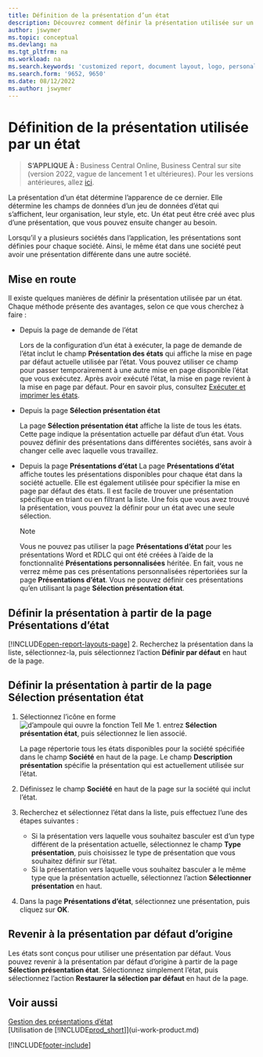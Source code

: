 ```yaml
---
title: Définition de la présentation d’un état
description: Découvrez comment définir la présentation utilisée sur un état lors de la prévisualisation et de l’impression.
author: jswymer
ms.topic: conceptual
ms.devlang: na
ms.tgt_pltfrm: na
ms.workload: na
ms.search.keywords: 'customized report, document layout, logo, personalize'
ms.search.form: '9652, 9650'
ms.date: 08/12/2022
ms.author: jswymer
---
```

# Définition de la présentation utilisée par un état

> **S’APPLIQUE À :** Business Central Online, Business Central sur site (version 2022, vague de lancement 1 et ultérieures). Pour les versions antérieures, allez [ici](ui-how-change-layout-currently-used-report.md).

La présentation d’un état détermine l’apparence de ce dernier. Elle détermine les champs de données d’un jeu de données d’état qui s’affichent, leur organisation, leur style, etc. Un état peut être créé avec plus d’une présentation, que vous pouvez ensuite changer au besoin.

Lorsqu’il y a plusieurs sociétés dans l’application, les présentations sont définies pour chaque société. Ainsi, le même état dans une société peut avoir une présentation différente dans une autre société.

## Mise en route

Il existe quelques manières de définir la présentation utilisée par un état. Chaque méthode présente des avantages, selon ce que vous cherchez à faire : 

- Depuis la page de demande de l’état

  Lors de la configuration d’un état à exécuter, la page de demande de l’état inclut le champ **Présentation des états** qui affiche la mise en page par défaut actuelle utilisée par l’état. Vous pouvez utiliser ce champ pour passer temporairement à une autre mise en page disponible l’état que vous exécutez. Après avoir exécuté l’état, la mise en page revient à la mise en page par défaut. Pour en savoir plus, consultez [Exécuter et imprimer les états](ui-work-report.md#switching-the-report-layout).

- Depuis la page **Sélection présentation état**

  La page **Sélection présentation état** affiche la liste de tous les états. Cette page indique la présentation actuelle par défaut d’un état. Vous pouvez définir des présentations dans différentes sociétés, sans avoir à changer celle avec laquelle vous travaillez.

- Depuis la page **Présentations d’état** La page **Présentations d’état** affiche toutes les présentations disponibles pour chaque état dans la société actuelle. Elle est également utilisée pour spécifier la mise en page par défaut des états. Il est facile de trouver une présentation spécifique en triant ou en filtrant la liste. Une fois que vous avez trouvé la présentation, vous pouvez la définir pour un état avec une seule sélection.

  > [!NOTE]
  > Vous ne pouvez pas utiliser la page **Présentations d’état** pour les présentations Word et RDLC qui ont été créées à l’aide de la fonctionnalité **Présentations personnalisées** héritée. En fait, vous ne verrez même pas ces présentations personnalisées répertoriées sur la page **Présentations d’état**. Vous ne pouvez définir ces présentations qu’en utilisant la page **Sélection présentation état**.

## Définir la présentation à partir de la page Présentations d’état

[!INCLUDE[open-report-layouts-page](includes/open-report-layouts-page.md)]
2. Recherchez la présentation dans la liste, sélectionnez-la, puis sélectionnez l’action **Définir par défaut** en haut de la page.

## Définir la présentation à partir de la page Sélection présentation état

1. Sélectionnez l’icône en forme ![d’ampoule qui ouvre la fonction Tell Me 1.](media/ui-search/search_small.png "Dites-moi ce que vous voulez faire") entrez **Sélection présentation état**, puis sélectionnez le lien associé.
  
   La page répertorie tous les états disponibles pour la société spécifiée dans le champ **Société** en haut de la page. Le champ **Description présentation** spécifie la présentation qui est actuellement utilisée sur l’état.
2. Définissez le champ **Société** en haut de la page sur la société qui inclut l’état.
3. Recherchez et sélectionnez l’état dans la liste, puis effectuez l’une des étapes suivantes :

   - Si la présentation vers laquelle vous souhaitez basculer est d’un type différent de la présentation actuelle, sélectionnez le champ **Type présentation**, puis choisissez le type de présentation que vous souhaitez définir sur l’état. 
   - Si la présentation vers laquelle vous souhaitez basculer a le même type que la présentation actuelle, sélectionnez l’action **Sélectionner présentation** en haut.

4. Dans la page **Présentations d’état**, sélectionnez une présentation, puis cliquez sur **OK**.

## Revenir à la présentation par défaut d’origine

Les états sont conçus pour utiliser une présentation par défaut. Vous pouvez revenir à la présentation par défaut d’origine à partir de la page **Sélection présentation état**. Sélectionnez simplement l’état, puis sélectionnez l’action **Restaurer la sélection par défaut** en haut de la page.

## Voir aussi

[Gestion des présentations d’état](ui-manage-report-layouts.md)  
[Utilisation de [!INCLUDE[prod_short](includes/prod_short.md)]](ui-work-product.md)

[!INCLUDE[footer-include](includes/footer-banner.md)]
